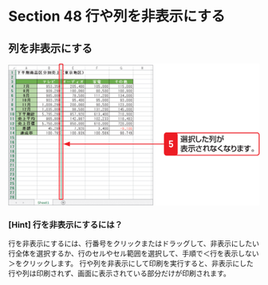 # Section 48 行や列を非表示にする

## 列を非表示にする

![](002.png)

### [Hint] 行を非表示にするには？

行を非表示にするには、行番号をクリックまたはドラッグして、非表示にしたい行全体を選択するか、行のセルやセル範囲を選択して、手順で＜行を表示しない＞をクリックします。
行や列を非表示にして印刷を実行すると、非表示にした行や列は印刷されず、画面に表示されている部分だけが印刷されます。
